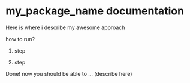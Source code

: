 my_package_name documentation
=============================

Here is where i describe my awesome approach

how to run?

1. step

2. step

Done! now you should be able to ... (describe here)
